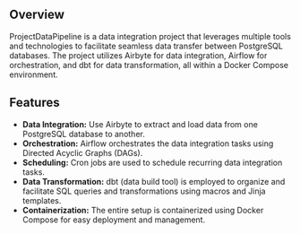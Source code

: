 ## Overview

ProjectDataPipeline is a data integration project that leverages multiple tools and technologies to facilitate seamless data transfer between PostgreSQL databases. The project utilizes Airbyte for data integration, Airflow for orchestration, and dbt for data transformation, all within a Docker Compose environment.

## Features

- **Data Integration:** Use Airbyte to extract and load data from one PostgreSQL database to another.
- **Orchestration:** Airflow orchestrates the data integration tasks using Directed Acyclic Graphs (DAGs).
- **Scheduling:** Cron jobs are used to schedule recurring data integration tasks.
- **Data Transformation:** dbt (data build tool) is employed to organize and facilitate SQL queries and transformations using macros and Jinja templates.
- **Containerization:** The entire setup is containerized using Docker Compose for easy deployment and management.
